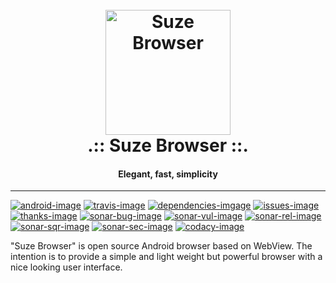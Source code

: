 

<h1 align="center">
  <br>
  <a href="https://github.com/eolme/browser-suze"><img src="https://raw.githubusercontent.com/eolme/browser-suze/master/app/src/main/ic_launcher-web.png" alt="Suze Browser" height="200" /></a>
  <br>
  .:: Suze Browser ::.
  <br>
</h1>

<h4 align="center">Elegant, fast, simplicity</h4>

<hr>

[![android-image]][android-url] [![travis-image]][travis-url] [![dependencies-imgage]][dependencies-url] [![issues-image]][issues-url] [![thanks-image]][thanks-url]
[![sonar-bug-image]][sonar-url] [![sonar-vul-image]][sonar-url] [![sonar-rel-image]][sonar-url] [![sonar-sqr-image]][sonar-url] [![sonar-sec-image]][sonar-url] [![codacy-image]][codacy-url] 

"Suze Browser" is open source Android browser based on WebView.
The intention is to provide a simple and light weight but powerful browser with a nice looking user interface.

[android-image]: https://flat.badgen.net/badge/library/androidx?color=green
[android-url]: https://github.com/eolme/browser-suze
[travis-image]: https://img.shields.io/travis/eolme/browser-suze.svg?style=flat-square
[travis-url]: https://travis-ci.org/eolme/browser-suze
[dependencies-imgage]: https://img.shields.io/badge/dependencies-up%20to%20date-brightgreen.svg?style=flat-square
[dependencies-url]: https://github.com/eolme/browser-suze/blob/master/app/build.gradle
[issues-image]: https://img.shields.io/github/issues/eolme/browser-suze.svg?style=flat-square
[issues-url]: https://github.com/eolme/browser-suze/issues
[thanks-image]: https://img.shields.io/badge/Say%20Thanks-!-1EAEDB.svg?style=flat-square
[thanks-url]: https://saythanks.io/to/eolme
[sonar-bug-image]: https://sonarcloud.io/api/project_badges/measure?project=eolme_browser-suze&metric=bugs
[sonar-vul-image]: https://sonarcloud.io/api/project_badges/measure?project=eolme_browser-suze&metric=vulnerabilities
[sonar-rel-image]: https://sonarcloud.io/api/project_badges/measure?project=eolme_browser-suze&metric=reliability_rating
[sonar-sqr-image]: https://sonarcloud.io/api/project_badges/measure?project=eolme_browser-suze&metric=sqale_rating
[sonar-sec-image]: https://sonarcloud.io/api/project_badges/measure?project=eolme_browser-suze&metric=security_rating
[sonar-url]: https://sonarcloud.io/dashboard?id=eolme_browser-suze
[codacy-image]: https://api.codacy.com/project/badge/Grade/3dacc37a046c4385b89746ac4b98448b
[codacy-url]: https://www.codacy.com/app/eolme/browser-suze